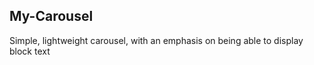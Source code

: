 My-Carousel
-------
Simple, lightweight carousel, with an emphasis on being able to display block text
